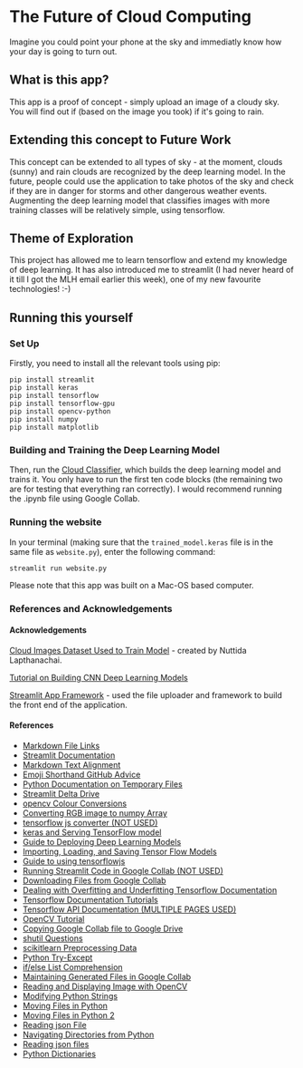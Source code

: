 # The Future of Cloud Computing

Imagine you could point your phone at the sky and immediatly know how your day is going to turn out. 

## What is this app?

This app is a proof of concept - simply upload an image of a cloudy sky. You will find out if (based on the image you took) if it's going to rain. 

## Extending this concept to Future Work

This concept can be extended to all types of sky - at the moment, clouds (sunny) and rain clouds are recognized by the deep learning model. In the future, people could use the application to take photos of the sky and check if they are in danger for storms and other dangerous weather events. Augmenting the deep learning model that classifies images with more training classes will be relatively simple, using tensorflow.  

## Theme of Exploration

This project has allowed me to learn tensorflow and extend my knowledge of deep learning. It has also introduced me to streamlit (I had never heard of it till I got the MLH email earlier this week), one of my new favourite technologies! :-) 

## Running this yourself

### Set Up

Firstly, you need to install all the relevant tools using pip:

`pip install streamlit` \
`pip install keras` \
`pip install tensorflow` \
`pip install tensorflow-gpu` \
`pip install opencv-python` \
`pip install numpy` \
`pip install matplotlib` 

### Building and Training the Deep Learning Model

Then, run the [Cloud Classifier](CloudClassifier.ipynb), which builds the deep learning model and trains it. You only have to run the first ten code blocks (the remaining two are for testing that everything ran correctly). I would recommend running the .ipynb file using Google Collab.

### Running the website

In your terminal (making sure that the `trained_model.keras` file is in the same file as `website.py`), enter the following command:

`streamlit run website.py`

Please note that this app was built on a Mac-OS based computer.

### References and Acknowledgements

#### Acknowledgements

[Cloud Images Dataset Used to Train Model](https://www.kaggle.com/datasets/nuttidalapthanachai/cloud-image-dataset) - created by 
Nuttida Lapthanachai. 

[Tutorial on Building CNN Deep Learning Models](https://medium.com/@sssspppp/image-classification-using-cnn-0fad8367acfd)

[Streamlit App Framework](https://streamlit.io/) - used the file uploader and framework to build the front end of the application.


#### References

- [Markdown File Links](https://stackoverflow.com/questions/7653483/github-relative-link-in-markdown-file)
- [Streamlit Documentation](https://docs.streamlit.io/)
- [Markdown Text Alignment](https://stackoverflow.com/questions/14051715/markdown-native-text-alignment)
- [Emoji Shorthand GitHub Advice](https://github.com/ikatyang/emoji-cheat-sheet)
- [Python Documentation on Temporary Files](https://docs.python.org/3/library/tempfile.html#tempfile.NamedTemporaryFile)
- [Streamlit Delta Drive](https://stackoverflow.com/questions/74423171/streamlit-image-file-upload-to-deta-drive)
- [opencv Colour Conversions](https://docs.opencv.org/3.4/d8/d01/group__imgproc__color__conversions.html)
- [Converting RGB image to numpy Array](https://stackoverflow.com/questions/7762948/how-to-convert-an-rgb-image-to-numpy-array)
- [tensorflow js converter (NOT USED)](https://github.com/tensorflow/tfjs/blob/master/tfjs-converter/demo/mobilenet/index.js)
- [keras and Serving TensorFlow model](https://www.tensorflow.org/tfx/serving/serving_basic?_gl=1*10sx45e*_up*MQ..*_ga*Mjk0OTY1NTcxLjE3MzA1NzY1NTY.*_ga_W0YLR4190T*MTczMDU3NjU1NS4xLjAuMTczMDU3NjU1NS4wLjAuMA..#load_exported_model_with_standard_tensorflow_modelserver)
- [Guide to Deploying Deep Learning Models](https://medium.com/@maheshkkumar/a-guide-to-deploying-machine-deep-learning-model-s-in-production-e497fd4b734a)
- [Importing, Loading, and Saving Tensor Flow Models](https://www.tensorflow.org/js/tutorials/conversion/import_keras?_gl=1*15j7e7u*_up*MQ..*_ga*OTA0OTkxMDI3LjE3MzA1NzYyNjM.*_ga_W0YLR4190T*MTczMDU3NjI2My4xLjAuMTczMDU3NjI2My4wLjAuMA..)
- [Guide to using tensorflowjs](https://medium.com/@mandava807/importing-a-keras-model-into-tensorflow-js-b09600a95e40)
- [Running Streamlit Code in Google Collab (NOT USED)](https://medium.com/@yash.kavaiya3/running-streamlit-code-in-google-colab-involves-a-few-steps-c43ea0e8c0d9)
- [Downloading Files from Google Collab](https://stackoverflow.com/questions/50453428/how-do-i-download-multiple-files-or-an-entire-folder-from-google-colab)
- [Dealing with Overfitting and Underfitting Tensorflow Documentation](https://www.tensorflow.org/tutorials/keras/overfit_and_underfit)
- [Tensorflow Documentation Tutorials](https://www.tensorflow.org/tutorials?_gl=1*12uygoi*_up*MQ..*_ga*MTQ0NzQ0MzQxNi4xNzMwNTczMTQ0*_ga_W0YLR4190T*MTczMDYyNjI3Mi4yLjAuMTczMDYyNjI3Mi4wLjAuMA..)
- [Tensorflow API Documentation (MULTIPLE PAGES USED)](https://www.tensorflow.org/api_docs/python/tf/keras/Model)
- [OpenCV Tutorial](https://colab.research.google.com/github/YoniChechik/AI_is_Math/blob/master/c_01_intro_to_CV_and_Python/OpenCV_tutorial.ipynb)
- [Copying Google Collab file to Google Drive](https://stackoverflow.com/questions/59710439/google-colab-and-google-drive-copy-file-from-colab-to-google-drive)
- [shutil Questions](https://stackoverflow.com/questions/1868714/how-do-i-copy-an-entire-directory-of-files-into-an-existing-directory-using-pyth)
- [scikitlearn Preprocessing Data](https://scikit-learn.org/stable/modules/preprocessing.html)
- [Python Try-Except](https://www.w3schools.com/python/python_try_except.asp)
- [if/else List Comprehension](https://stackoverflow.com/questions/4260280/if-else-in-a-list-comprehension)
- [Maintaining Generated Files in Google Collab](https://juicefs.com/en/blog/usage-tips/colab-persist-data#:~:text=Persist%20data%20in%20Colab%20using%20Google%20Drive&text=As%20shown%20in%20the%20figure,Google%20Drive%20when%20used%20again.)
- [Reading and Displaying Image with OpenCV](https://learnopencv.com/read-display-and-write-an-image-using-opencv/)
- [Modifying Python Strings](https://www.w3schools.com/python/python_strings_modify.asp)
- [Moving Files in Python](https://stackoverflow.com/questions/8858008/how-do-i-move-a-file-in-python)
- [Moving Files in Python 2](https://www.learndatasci.com/solutions/python-move-file/)
- [Reading json File](https://stackoverflow.com/questions/20199126/reading-json-from-a-file)
- [Navigating Directories from Python](https://builtin.com/data-science/python-list-files-in-directory)
- [Reading json files](https://stackoverflow.com/questions/20199126/reading-json-from-a-file)
- [Python Dictionaries](https://www.w3schools.com/python/ref_dictionary_get.asp)

